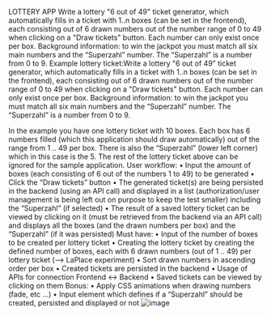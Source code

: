 LOTTERY APP
Write a lottery "6 out of 49" ticket generator, which automatically fills in a ticket with 1..n boxes
(can be set in the frontend), each consisting out of 6 drawn numbers out of the number range
of 0 to 49 when clicking on a "Draw tickets" button. Each number can only exist once per box.
Background information: to win the jackpot you must match all six main numbers and the
“Superzahl” number. The “Superzahl” is a number from 0 to 9.
Example lottery ticket:Write a lottery "6 out of 49" ticket generator, which automatically fills in a ticket with 1..n boxes
(can be set in the frontend), each consisting out of 6 drawn numbers out of the number range
of 0 to 49 when clicking on a "Draw tickets" button. Each number can only exist once per box.
Background information: to win the jackpot you must match all six main numbers and the
“Superzahl” number. The “Superzahl” is a number from 0 to 9.

In the example you have one lottery ticket with 10 boxes. Each box has 6 numbers filled (which
this application should draw automatically) out of the range from 1 .. 49 per box. There is also
the “Superzahl” (lower left corner) which in this case is the 5. The rest of the lottery ticket
above can be ignored for the sample application.
User workflow:
• Input the amount of boxes (each consisting of 6 out of the numbers 1 to 49) to be
generated
• Click the “Draw tickets” button
• The generated ticket(s) are being persisted in the backend (using an API call) and
displayed in a list (authorization/user management is being left out on purpose to keep
the test smaller) including the “Superzahl” (if selected)
• The result of a saved lottery ticket can be viewed by clicking on it (must be retrieved
from the backend via an API call) and displays all the boxes (and the drawn numbers per
box) and the “Superzahl” (if it was persisted)
Must have:
• Input of the number of boxes to be created per lottery ticket
• Creating the lottery ticket by creating the defined number of boxes, each with 6 drawn
numbers (out of 1 .. 49) per lottery ticket (--> LaPlace experiment)
• Sort drawn numbers in ascending order per box
• Created tickets are persisted in the backend
• Usage of APIs for connection Frontend ↔ Backend
• Saved tickets can be viewed by clicking on them
Bonus:
• Apply CSS animations when drawing numbers (fade, etc ...)
• Input element which defines if a “Superzahl” should be created, persisted and displayed
or not
![image](https://github.com/BiancaPBM/TicketGenerator/assets/44742666/66dda090-c962-4d7b-90aa-3b377832cf11)
